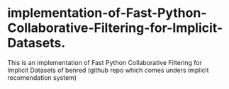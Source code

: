 # implementation-of-Fast-Python-Collaborative-Filtering-for-Implicit-Datasets.
This is an implementation of Fast Python Collaborative Filtering for Implicit Datasets of benred (github repo which comes unders implicit recomendation system)

